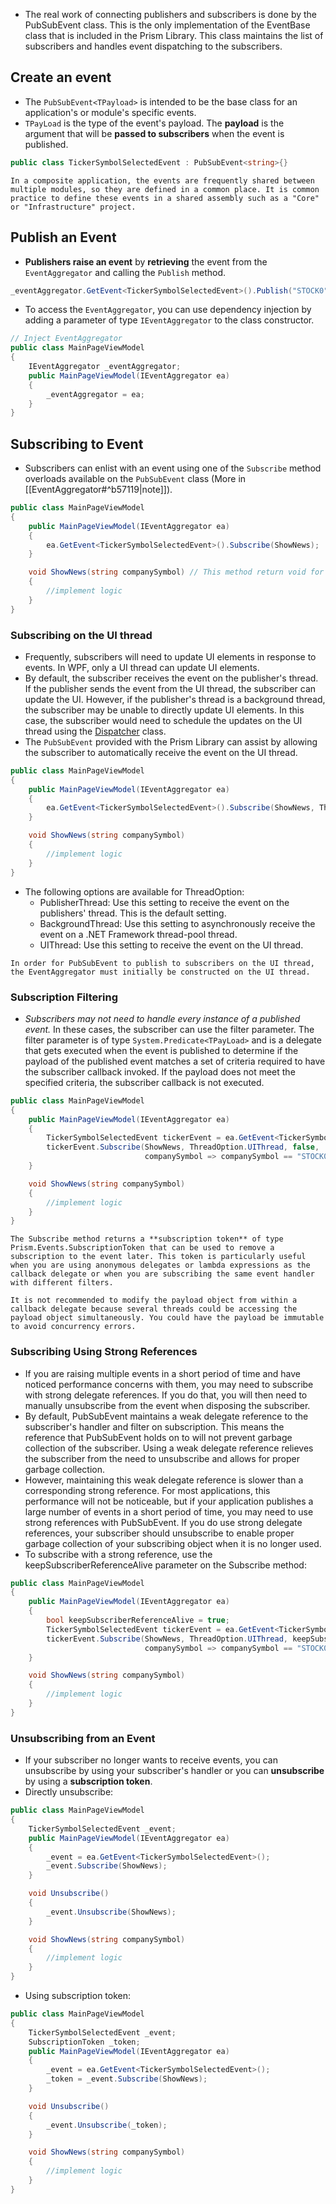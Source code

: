 - The real work of connecting publishers and subscribers is done by the PubSubEvent class. This is the only implementation of the EventBase class that is included in the Prism Library. This class maintains the list of subscribers and handles event dispatching to the subscribers.
## Create an event
- The `PubSubEvent<TPayload>` is intended to be the base class for an application's or module's specific events.
- `TPayLoad` is the type of the event's payload. The **payload** is the argument that will be **passed to subscribers** when the event is published.
```csharp
public class TickerSymbolSelectedEvent : PubSubEvent<string>{}
```
```ad-note
In a composite application, the events are frequently shared between multiple modules, so they are defined in a common place. It is common practice to define these events in a shared assembly such as a "Core" or "Infrastructure" project.
```
## Publish an Event
- **Publishers raise an event** by **retrieving** the event from the `EventAggregator` and calling the `Publish` method.
```csharp
_eventAggregator.GetEvent<TickerSymbolSelectedEvent>().Publish("STOCK0");
```
- To access the `EventAggregator`, you can use dependency injection by adding a parameter of type `IEventAggregator` to the class constructor.
```csharp
// Inject EventAggregator
public class MainPageViewModel
{
    IEventAggregator _eventAggregator;
    public MainPageViewModel(IEventAggregator ea)
    {
        _eventAggregator = ea;
    }
}
```

## Subscribing to Event
- Subscribers can enlist with an event using one of the `Subscribe` method overloads available on the `PubSubEvent` class (More in [[EventAggregator#^b57119|note]]).
```csharp
public class MainPageViewModel
{
    public MainPageViewModel(IEventAggregator ea)
    {
        ea.GetEvent<TickerSymbolSelectedEvent>().Subscribe(ShowNews);
    }

    void ShowNews(string companySymbol) // This method return void for a reason
    {
        //implement logic
    }
}
```
### Subscribing on the UI thread
- Frequently, subscribers will need to update UI elements in response to events. In WPF, only a UI thread can update UI elements.
- By default, the subscriber receives the event on the publisher's thread. If the publisher sends the event from the UI thread, the subscriber can update the UI. However, if the publisher's thread is a background thread, the subscriber may be unable to directly update UI elements. In this case, the subscriber would need to schedule the updates on the UI thread using the [Dispatcher](https://learn.microsoft.com/en-us/dotnet/api/system.windows.threading.dispatcher?view=windowsdesktop-8.0) class.
- The `PubSubEvent` provided with the Prism Library can assist by allowing the subscriber to automatically receive the event on the UI thread.
```csharp
public class MainPageViewModel
{
    public MainPageViewModel(IEventAggregator ea)
    {
        ea.GetEvent<TickerSymbolSelectedEvent>().Subscribe(ShowNews, ThreadOption.UIThread);
    }

    void ShowNews(string companySymbol)
    {
        //implement logic
    }
}
```
- The following options are available for ThreadOption:
    - PublisherThread: Use this setting to receive the event on the publishers' thread. This is the default setting.
    - BackgroundThread: Use this setting to asynchronously receive the event on a .NET Framework thread-pool thread.
    - UIThread: Use this setting to receive the event on the UI thread.
```ad-note
In order for PubSubEvent to publish to subscribers on the UI thread, the EventAggregator must initially be constructed on the UI thread.
```
### Subscription Filtering
- *Subscribers may not need to handle every instance of a published event.* In these cases, the subscriber can use the filter parameter. The filter parameter is of type `System.Predicate<TPayLoad>` and is a delegate that gets executed when the event is published to determine if the payload of the published event matches a set of criteria required to have the subscriber callback invoked. If the payload does not meet the specified criteria, the subscriber callback is not executed.
```csharp
public class MainPageViewModel
{
    public MainPageViewModel(IEventAggregator ea)
    {
        TickerSymbolSelectedEvent tickerEvent = ea.GetEvent<TickerSymbolSelectedEvent>();
        tickerEvent.Subscribe(ShowNews, ThreadOption.UIThread, false, 
                              companySymbol => companySymbol == "STOCK0");
    }

    void ShowNews(string companySymbol)
    {
        //implement logic
    }
}
```
```ad-note
The Subscribe method returns a **subscription token** of type Prism.Events.SubscriptionToken that can be used to remove a subscription to the event later. This token is particularly useful when you are using anonymous delegates or lambda expressions as the callback delegate or when you are subscribing the same event handler with different filters.
```
```ad-warning
It is not recommended to modify the payload object from within a callback delegate because several threads could be accessing the payload object simultaneously. You could have the payload be immutable to avoid concurrency errors.
```
### Subscribing Using Strong References
- If you are raising multiple events in a short period of time and have noticed performance concerns with them, you may need to subscribe with strong delegate references. If you do that, you will then need to manually unsubscribe from the event when disposing the subscriber.
- By default, PubSubEvent maintains a weak delegate reference to the subscriber's handler and filter on subscription. This means the reference that PubSubEvent holds on to will not prevent garbage collection of the subscriber. Using a weak delegate reference relieves the subscriber from the need to unsubscribe and allows for proper garbage collection.
- However, maintaining this weak delegate reference is slower than a corresponding strong reference. For most applications, this performance will not be noticeable, but if your application publishes a large number of events in a short period of time, you may need to use strong references with PubSubEvent. If you do use strong delegate references, your subscriber should unsubscribe to enable proper garbage collection of your subscribing object when it is no longer used.
- To subscribe with a strong reference, use the keepSubscriberReferenceAlive parameter on the Subscribe method:
```csharp
public class MainPageViewModel
{
    public MainPageViewModel(IEventAggregator ea)
    {
        bool keepSubscriberReferenceAlive = true;
        TickerSymbolSelectedEvent tickerEvent = ea.GetEvent<TickerSymbolSelectedEvent>();
        tickerEvent.Subscribe(ShowNews, ThreadOption.UIThread, keepSubscriberReferenceAlive, 
                              companySymbol => companySymbol == "STOCK0");
    }

    void ShowNews(string companySymbol)
    {
        //implement logic
    }
}
```
### Unsubscribing from an Event
- If your subscriber no longer wants to receive events, you can unsubscribe by using your subscriber's handler or you can **unsubscribe** by using a **subscription token**.
- Directly unsubscribe:
```csharp
public class MainPageViewModel
{
    TickerSymbolSelectedEvent _event;
    public MainPageViewModel(IEventAggregator ea)
    {
        _event = ea.GetEvent<TickerSymbolSelectedEvent>();
        _event.Subscribe(ShowNews);
    }

    void Unsubscribe()
    {
        _event.Unsubscribe(ShowNews);
    }

    void ShowNews(string companySymbol)
    {
        //implement logic
    }
}
```
- Using subscription token:
```csharp
public class MainPageViewModel
{
    TickerSymbolSelectedEvent _event;
    SubscriptionToken _token;
    public MainPageViewModel(IEventAggregator ea)
    {
        _event = ea.GetEvent<TickerSymbolSelectedEvent>();
        _token = _event.Subscribe(ShowNews);
    }

    void Unsubscribe()
    {
        _event.Unsubscribe(_token);
    }

    void ShowNews(string companySymbol)
    {
        //implement logic
    }
}
```